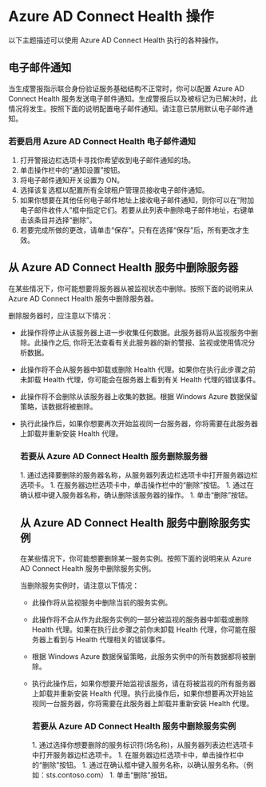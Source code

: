 <properties 
	pageTitle="Azure AD Connect Health 操作。" 
	description="这是描述部署 Azure AD Connect Health 后，可以执行的其他操作的 Azure AD Connect Health 页。" 
	services="active-directory" 
	documentationCenter="" 
	authors="billmath" 
	manager="swadhwa" 
	editor="curtand"/>

<tags 
	ms.service="active-directory" 
	ms.date="07/12/2015"
	wacn.date="08/29/2015"/>

# Azure AD Connect Health 操作

以下主题描述可以使用 Azure AD Connect Health 执行的各种操作。

## 电子邮件通知
当生成警报指示联合身份验证服务基础结构不正常时，你可以配置 Azure AD Connect Health 服务发送电子邮件通知。生成警报后以及被标记为已解决时，此情况将发生。按照下面的说明配置电子邮件通知。请注意已禁用默认电子邮件通知。


### 若要启用 Azure AD Connect Health 电子邮件通知

1. 打开警报边栏选项卡寻找你希望收到电子邮件通知的场。
1. 单击操作栏中的“通知设置”按钮。
1. 将电子邮件通知开关设置为 ON。
1. 选择该复选框以配置所有全球租户管理员接收电子邮件通知。
1. 如果你想要在其他任何电子邮件地址上接收电子邮件通知，则你可以在“附加电子邮件收件人”框中指定它们。若要从此列表中删除电子邮件地址，右键单击该条目并选择“删除”。
1. 若要完成所做的更改，请单击“保存”。只有在选择“保存”后，所有更改才生效。






## 从 Azure AD Connect Health 服务中删除服务器

在某些情况下，你可能想要将服务器从被监视状态中删除。按照下面的说明来从 Azure AD Connect Health 服务中删除服务器。

删除服务器时，应注意以下情况：

- 此操作将停止从该服务器上进一步收集任何数据。此服务器将从监视服务中删除。此操作之后, 你将无法查看有关此服务器的新的警报、监视或使用情况分析数据。
- 此操作将不会从服务器中卸载或删除 Health 代理。如果你在执行此步骤之前未卸载 Health 代理，你可能会在服务器上看到有关 Health 代理的错误事件。
- 此操作将不会删除从该服务器上收集的数据。根据 Windows Azure 数据保留策略，该数据将被删除。 
- 执行此操作后，如果你想要再次开始监视同一台服务器，你将需要在此服务器上卸载并重新安装 Health 代理。 


	### 若要从 Azure AD Connect Health 服务删除服务器
<ol>
1. 通过选择要删除的服务器名称，从服务器列表边栏选项卡中打开服务器边栏选项卡。 
1. 在服务器边栏选项卡中，单击操作栏中的“删除”按钮。
1. 通过在确认框中键入服务器名称，确认删除该服务器的操作。
1. 单击“删除”按钮。







## 从 Azure AD Connect Health 服务中删除服务实例

在某些情况下，你可能想要删除某一服务实例。按照下面的说明来从 Azure AD Connect Health 服务中删除服务实例。

当删除服务实例时，请注意以下情况：

- 此操作将从监视服务中删除当前的服务实例。 
- 此操作将不会从作为此服务实例的一部分被监视的服务器中卸载或删除 Health 代理。如果在执行此步骤之前你未卸载 Health 代理，你可能在服务器上看到与 Health 代理相关的错误事件。 
- 根据 Windows Azure 数据保留策略，此服务实例中的所有数据都将被删除。 
- 执行此操作后，如果你想要开始监视该服务，请在将被监视的所有服务器上卸载并重新安装 Health 代理。执行此操作后，如果你想要再次开始监视同一台服务器，你将需要在此服务器上卸载并重新安装 Health 代理。







	### 若要从 Azure AD Connect Health 服务中删除服务实例
<ol>
1. 通过选择你想要删除的服务标识符(场名称)，从服务器列表边栏选项卡中打开服务器边栏选项卡。 
1. 在服务器边栏选项卡中，单击操作栏中的“删除”按钮。
1. 通过在确认框中键入服务名称，以确认服务名称。（例如：sts.contoso.com） 
1. 单击“删除”按钮。

<!---HONumber=67-->
